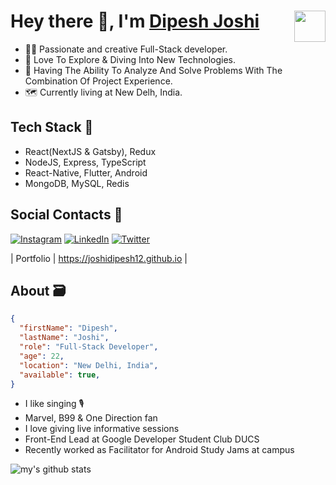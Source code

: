 # Hey there 👋, I'm [Dipesh Joshi](https://joshidipesh12.github.io) <img width="50" style="float: right;" src="https://media.giphy.com/media/1fhj2FW0661V3Nb2Me/giphy.gif">

- 👨‍💻 Passionate and creative Full-Stack developer. 
- 🚀 Love To Explore & Diving Into New Technologies.
- 🎯 Having The Ability To Analyze And Solve Problems With The Combination Of Project Experience.
- 🗺 Currently living at New Delh, India.

## Tech Stack 🎒

- React(NextJS & Gatsby), Redux
- NodeJS, Express, TypeScript
- React-Native, Flutter, Android
- MongoDB, MySQL, Redis


## Social Contacts 🤝

[![Instagram][insta-shield]][insta-url] [![LinkedIn][linkedin-shield]][linkedin-url] [![Twitter][twitter-shield]][twitter-url]

| Portfolio  | https://joshidipesh12.github.io |

## About 🗃 
  
```json
{
  "firstName": "Dipesh",
  "lastName": "Joshi",
  "role": "Full-Stack Developer",
  "age": 22,
  "location": "New Delhi, India",
  "available": true,
}
```

- I like singing 🎙️
- Marvel, B99 & One Direction fan
- I love giving live informative sessions
- Front-End Lead at Google Developer Student Club DUCS
- Recently worked as Facilitator for Android Study Jams at campus

![my's github stats](https://github-readme-stats.vercel.app/api?username=joshidipesh12&show_icons=true&title_color=fff&icon_color=79ff97&text_color=9f9f9f&bg_color=000)
   
[linkedin-shield]: https://img.shields.io/badge/-LinkedIn-black.svg?style=for-the-badge&logo=linkedin&colorB=555
[linkedin-url]: https://linkedin.com/in/joshidipesh12
[insta-shield]: https://img.shields.io/badge/Instagram-E4405F?style=for-the-badge&logo=instagram&logoColor=white
[insta-url]: https://www.instagram.com/_joshi_dipesh_/
[twitter-shield]: https://img.shields.io/badge/Twitter-1DA1F2?style=for-the-badge&logo=twitter&logoColor=white
[twitter-url]: https://twitter.com/_joshi_dipesh_

